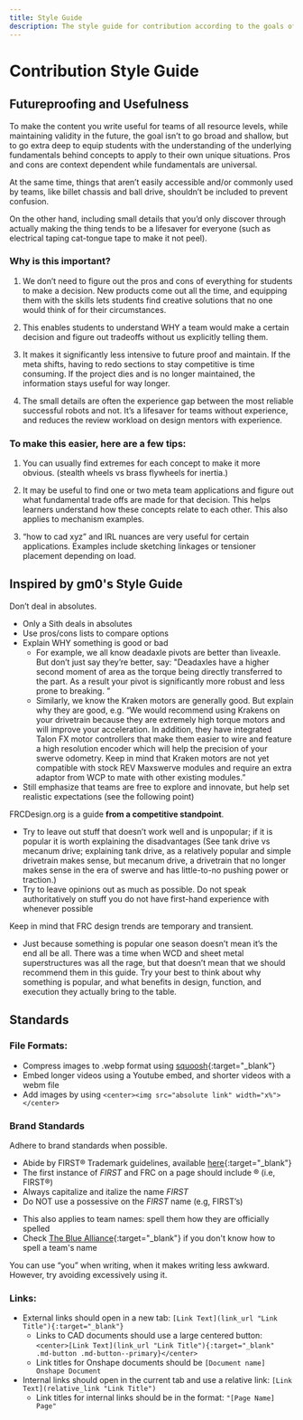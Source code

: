 ```yaml
---
title: Style Guide
description: The style guide for contribution according to the goals of the website.
---
```


# Contribution Style Guide 

## Futureproofing and Usefulness

To make the content you write useful for teams of all resource levels, while maintaining validity in the future, the goal isn’t to go broad and shallow, but to go extra deep to equip students with the understanding of the underlying fundamentals behind concepts to apply to their own unique situations. Pros and cons are context dependent while fundamentals are universal. 

At the same time, things that aren’t easily accessible and/or commonly used by teams, like billet chassis and ball drive, shouldn’t be included to prevent confusion.

On the other hand, including small details that you’d only discover through actually making the thing tends to be a lifesaver for everyone (such as electrical taping cat-tongue tape to make it not peel).

### Why is this important?

1. We don’t need to figure out the pros and cons of everything for students to make a decision. New products come out all the time, and equipping them with the skills lets students find creative solutions that no one would think of for their circumstances.

2. This enables students to understand WHY a team would make a certain decision and figure out tradeoffs without us explicitly telling them. 

3. It makes it significantly less intensive to future proof and maintain. If the meta shifts, having to redo sections to stay competitive is time consuming. If the project dies and is no longer maintained, the information stays useful for way longer.

4. The small details are often the experience gap between the most reliable successful robots and not. It’s a lifesaver for teams without experience, and reduces the review workload on design mentors with experience.  


### To make this easier, here are a few tips:

1. You can usually find extremes for each concept to make it more obvious. (stealth wheels vs brass flywheels for inertia.)

2. It may be useful to find one or two meta team applications and figure out what fundamental trade offs are made for that decision. This helps learners understand how these concepts relate to each other. This also applies to mechanism examples. 

3. “how to cad xyz” and IRL nuances are very useful for certain applications. Examples include sketching linkages or tensioner placement depending on load. 


## Inspired by gm0's Style Guide

Don’t deal in absolutes.

- Only a Sith deals in absolutes
- Use pros/cons lists to compare options
- Explain WHY something is good or bad
  - For example, we all know deadaxle pivots are better than liveaxle. But don’t just say they’re better, say: "Deadaxles have a higher second moment of area as the torque being directly transferred to the part. As a result your pivot is significantly more robust and less prone to breaking.
”
  - Similarly, we know the Kraken motors are generally good. But explain why they are good, e.g. “We would recommend using Krakens on your drivetrain because they are extremely high torque motors and will improve your acceleration. In addition, they have integrated Talon FX motor controllers that make them easier to wire and feature a high resolution encoder which will help the precision of your swerve odometry. Keep in mind that Kraken motors are not yet compatible with stock REV Maxswerve modules and require an extra adaptor from WCP to mate with other existing modules.”
- Still emphasize that teams are free to explore and innovate, but help set realistic expectations (see the following point)

FRCDesign.org is a guide **from a competitive standpoint**.
- Try to leave out stuff that doesn’t work well and is unpopular; if it is popular it is worth explaining the disadvantages (See tank drive vs mecanum drive; explaining tank drive, as a relatively popular and simple drivetrain makes sense, but mecanum drive, a drivetrain that no longer makes sense in the era of swerve and has little-to-no pushing power or traction.)
- Try to leave opinions out as much as possible. Do not speak authoritatively on stuff you do not have first-hand experience with whenever possible

Keep in mind that FRC design trends are temporary and transient.
- Just because something is popular one season doesn’t mean it’s the end all be all. There was a time when WCD and sheet metal superstructures was all the rage, but that doesn’t mean that we should recommend them in this guide. Try your best to think about why something is popular, and what benefits in design, function, and execution they actually bring to the table.

<!-- Adding examples of mechanisms really helps with knowledge transfer.

Credit the teams: Caption Format is: [Team Number] [Team Name], (Relevant Accomplishment), [Season], (description)

[]s mean all the time, ()s means when relevant

If you have multiple pictures by the same part from the same team only credit them on the last one to avoid repetition.

Examples

11115 Gluten Free, Finalist Alliance Captain (Detroit), Relic Recovery, springloaded

8417 ‘Lectric Legends, Rover Ruckus, TPU intake flaps

7236 Recharged Green, Rover Ruckus, Misumi SAR3 -->

## Standards

### File Formats:
- Compress images to .webp format using [squoosh](https://squoosh.app/ "sqoosh Image Compressor"){:target="_blank"}
- Embed longer videos using a Youtube embed, and shorter videos with a webm file
- Add images by using ```<center><img src="absolute link" width="x%"></center>```

### Brand Standards
Adhere to brand standards when possible.

- Abide by FIRST® Trademark guidelines, available [here](https://www.firstinspires.org/sites/default/files/uploads/resource_library/UseofUSFIRSTandLEGOGroupTrademarksandCopyrightedMaterials.pdf "FIRST Trademark Guidelines"){:target="_blank"}
- The first instance of *FIRST* and FRC on a page should include ® (i.e, FIRST®)
- Always capitalize and italize the name *FIRST*
- Do NOT use a possessive on the *FIRST* name (e.g, FIRST’s)
<!-- It’s gm0 not GM0 damn it; look at the logo. -->
- This also applies to team names: spell them how they are officially spelled
- Check [The Blue Alliance](https://www.thebluealliance.com/ "The Blue Alliance"){:target="_blank"} if you don't know how to spell a team's name

You can use “you” when writing, when it makes writing less awkward. However, try avoiding excessively using it.

### Links:
- External links should open in a new tab: `[Link Text](link_url "Link Title"){:target="_blank"}`
    - Links to CAD documents should use a large centered button: `<center>[Link Text](link_url "Link Title"){:target="_blank" .md-button .md-button--primary}</center>`
    - Link titles for Onshape documents should be `[Document name] Onshape Document`
- Internal links should open in the current tab and use a relative link: `[Link Text](relative_link "Link Title")`
    - Link titles for internal links should be in the format: `"[Page Name] Page"`

<br>